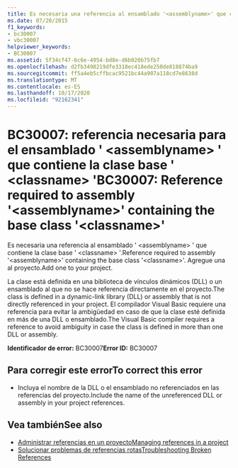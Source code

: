 ```yaml
---
title: Es necesaria una referencia al ensamblado '<assemblyname>' que contenga la clase base '<classname>'
ms.date: 07/20/2015
f1_keywords:
- bc30007
- vbc30007
helpviewer_keywords:
- BC30007
ms.assetid: 5f34cf47-6c6e-4954-bd8e-d6b020b75fb7
ms.openlocfilehash: d2fb3498219dfe3318ec418ede250de818874ba9
ms.sourcegitcommit: ff5a4eb5cffbcac9521bc44a907a118cd7e8638d
ms.translationtype: MT
ms.contentlocale: es-ES
ms.lasthandoff: 10/17/2020
ms.locfileid: "92162341"
---
```

# <a name="bc30007-reference-required-to-assembly-assemblyname-containing-the-base-class-classname"></a><span data-ttu-id="c8646-102">BC30007: referencia necesaria para el ensamblado ' \<assemblyname> ' que contiene la clase base ' \<classname> '</span><span class="sxs-lookup"><span data-stu-id="c8646-102">BC30007: Reference required to assembly '\<assemblyname>' containing the base class '\<classname>'</span></span>

<span data-ttu-id="c8646-103">Es necesaria una referencia al ensamblado ' \<assemblyname> ' que contiene la clase base ' \<classname> '.</span><span class="sxs-lookup"><span data-stu-id="c8646-103">Reference required to assembly '\<assemblyname>' containing the base class '\<classname>'.</span></span> <span data-ttu-id="c8646-104">Agregue una al proyecto.</span><span class="sxs-lookup"><span data-stu-id="c8646-104">Add one to your project.</span></span>

 <span data-ttu-id="c8646-105">La clase está definida en una biblioteca de vínculos dinámicos (DLL) o un ensamblado al que no se hace referencia directamente en el proyecto.</span><span class="sxs-lookup"><span data-stu-id="c8646-105">The class is defined in a dynamic-link library (DLL) or assembly that is not directly referenced in your project.</span></span> <span data-ttu-id="c8646-106">El compilador Visual Basic requiere una referencia para evitar la ambigüedad en caso de que la clase esté definida en más de una DLL o ensamblado.</span><span class="sxs-lookup"><span data-stu-id="c8646-106">The Visual Basic compiler requires a reference to avoid ambiguity in case the class is defined in more than one DLL or assembly.</span></span>

 <span data-ttu-id="c8646-107">**Identificador de error:** BC30007</span><span class="sxs-lookup"><span data-stu-id="c8646-107">**Error ID:** BC30007</span></span>

## <a name="to-correct-this-error"></a><span data-ttu-id="c8646-108">Para corregir este error</span><span class="sxs-lookup"><span data-stu-id="c8646-108">To correct this error</span></span>

- <span data-ttu-id="c8646-109">Incluya el nombre de la DLL o el ensamblado no referenciados en las referencias del proyecto.</span><span class="sxs-lookup"><span data-stu-id="c8646-109">Include the name of the unreferenced DLL or assembly in your project references.</span></span>

## <a name="see-also"></a><span data-ttu-id="c8646-110">Vea también</span><span class="sxs-lookup"><span data-stu-id="c8646-110">See also</span></span>

- [<span data-ttu-id="c8646-111">Administrar referencias en un proyecto</span><span class="sxs-lookup"><span data-stu-id="c8646-111">Managing references in a project</span></span>](/visualstudio/ide/managing-references-in-a-project)
- [<span data-ttu-id="c8646-112">Solucionar problemas de referencias rotas</span><span class="sxs-lookup"><span data-stu-id="c8646-112">Troubleshooting Broken References</span></span>](/visualstudio/ide/troubleshooting-broken-references)

